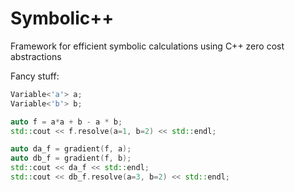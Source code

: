 # Symbolic++

Framework for efficient symbolic calculations using C++ zero cost abstractions

Fancy stuff:
```c++
Variable<'a'> a;
Variable<'b'> b;

auto f = a*a + b - a * b;
std::cout << f.resolve(a=1, b=2) << std::endl;

auto da_f = gradient(f, a);
auto db_f = gradient(f, b);
std::cout << da_f << std::endl;
std::cout << db_f.resolve(a=3, b=2) << std::endl;
```
